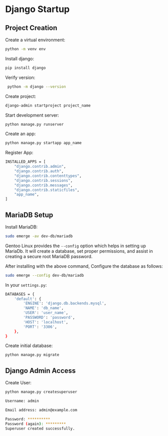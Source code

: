 
# Django Startup 

## Project Creation

Create a virtual environment:

```bash
python -m venv env
```

Install django:

```bash
pip install django
```

Verify version:

```bash
 python -m django --version
```

Create project:

```bash
django-admin startproject project_name
```

Start development server:

```bash
python manage.py runserver
```

Create an app:

```bash
python manage.py startapp app_name
```

Register App:

```bash
INSTALLED_APPS = [
    "django.contrib.admin",
    "django.contrib.auth",
    "django.contrib.contenttypes",
    "django.contrib.sessions",
    "django.contrib.messages",
    "django.contrib.staticfiles",
    "app_name",
]
```

## MariaDB Setup

Install MariaDB:

```bash
sudo emerge -av dev-db/mariadb
```

Gentoo Linux provides the `--config` option which helps in setting up MariaDb.  It will create a database, set proper permissions, and assist in creating a secure root MariaDB password.

After installing with the above command, Configure the database as follows:

```bash
sudo emerge --config dev-db/mariadb
```

In your `settings.py`:

```bash
DATABASES = {
    'default': {
        'ENGINE': 'django.db.backends.mysql',
        'NAME': 'db_name',
        'USER': 'user_name',
        'PASSWORD': 'password',
        'HOST': 'localhost',
        'PORT': '3306',
    },
}
```

Create initial database:

```bash
python manage.py migrate
```

## Django Admin Access


Create User:

```bash
python manage.py createsuperuser
```
```bash
Username: admin
```
```bash
Email address: admin@example.com
```
```bash
Password: **********
Password (again): *********
Superuser created successfully.
```
